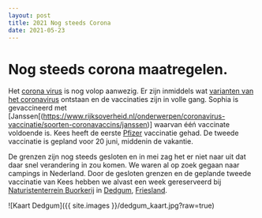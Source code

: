 ```yaml
---
layout: post
title: 2021 Nog steeds Corona
date: 2021-05-23
---
```

# Nog steeds corona maatregelen.
Het [corona virus](https://nl.wikipedia.org/wiki/COVID-19) is nog volop aanwezig. Er zijn inmiddels wat [varianten van het coronavirus](https://www.rivm.nl/coronavirus-covid-19/virus/varianten) ontstaan en de vaccinaties zijn in volle gang. Sophia is gevaccineerd met [Janssen[(https://www.rijksoverheid.nl/onderwerpen/coronavirus-vaccinatie/soorten-coronavaccins/janssen)] waarvan ééń vaccinate voldoende is. Kees heeft de eerste [Pfizer](https://www.rijksoverheid.nl/onderwerpen/coronavirus-vaccinatie/soorten-coronavaccins/biontech-pfizer-comirnaty) vaccinatie gehad. De tweede vaccinatie is gepland voor 20 juni, middenin de vakantie.

De grenzen zijn nog steeds gesloten en in mei zag het er niet naar uit dat daar snel verandering in zou komen. We waren al op zoek gegaan naar campings in Nederland. Door de gesloten grenzen en de geplande tweede vaccinatie van Kees hebben we alvast een week gereserveerd bij [Naturistenterrein Buorkerij](http://www.campingdedgum.nl/) in [Dedgum](https://nl.wikipedia.org/wiki/Dedgum), [Friesland](https://nl.wikipedia.org/wiki/Friesland).  

![Kaart Dedgum]({{ site.images }}/dedgum_kaart.jpg?raw=true)
